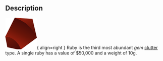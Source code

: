 ## Description
![](../static/clutter/clutter-ruby.svg "Ruby Image"){ align=right }
Ruby is the third most abundant *gem* [clutter](/clutter "All Clutter Types") type. A single ruby has a value of $50,000 and a weight of 10g.